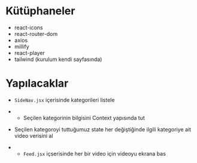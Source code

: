 # Kütüphaneler

- react-icons
- react-router-dom
- axios
- millify
- react-player
- tailwind (kurulum kendi sayfasında)

# Yapılacaklar

- `SideNav.jsx` içerisinde kategorileri listele
- - Seçilen kategorinin bilgisini Context yapısında tut

- Seçilen kategoroyi tuttuğumuz state her değiştiğinde ilgili kategoriye ait video verisini al
- - `Feed.jsx` içserisinde her bir video için videoyu ekrana bas
